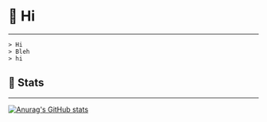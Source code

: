 # 🌹 Hi

---

```
> Hi
> Bleh
> hi
```

## 📓 Stats
---
[![Anurag's GitHub stats](https://github-readme-stats.vercel.app/api?username=serenntea&show_icons=true&theme=shadow_red)](https://github.com/anuraghazra/github-readme-stats)
